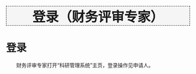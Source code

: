 <div style="text-align:center;border:1px dashed   #000; font-size:36px;font-weight:800;background-color:#F5F5F5">
 登录（财务评审专家）
 </div>

# 登录
　　财务评审专家打开“科研管理系统”主页，登录操作见申请人。
